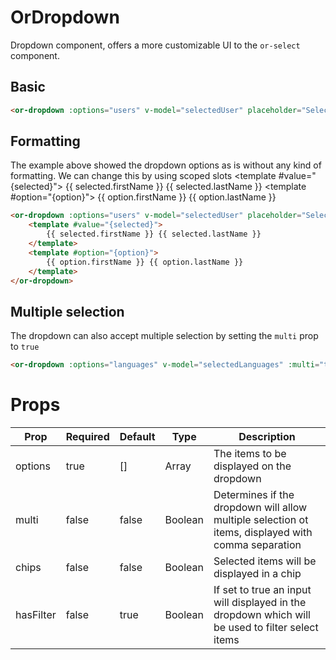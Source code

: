 # OrDropdown
Dropdown component, offers a more customizable UI to the `or-select` component.

## Basic
<or-dropdown :options="users" v-model="selectedUser" placeholder="Select user"/>

```html
<or-dropdown :options="users" v-model="selectedUser" placeholder="Select user"/>
```

## Formatting
The example above showed the dropdown options as is without any kind of formatting. We can change this by using scoped slots
<or-dropdown :options="users" v-model="selectedUser" placeholder="Select user">
    <template #value="{selected}">
        {{ selected.firstName }} {{ selected.lastName }}
    </template>
    <template #option="{option}">
        {{ option.firstName }} {{ option.lastName }}
    </template>
</or-dropdown>

```html
<or-dropdown :options="users" v-model="selectedUser" placeholder="Select user">
    <template #value="{selected}">
        {{ selected.firstName }} {{ selected.lastName }}
    </template>
    <template #option="{option}">
        {{ option.firstName }} {{ option.lastName }}
    </template>
</or-dropdown>
```


## Multiple selection 
The dropdown can also accept multiple selection by setting the `multi` prop to `true`

<or-dropdown :options="languages" v-model="selectedLanguages" :multi="true" />

```html
<or-dropdown :options="languages" v-model="selectedLanguages" :multi="true"/>
```

<script>
import { defineComponent, ref } from 'vue';

export default defineComponent({
    setup() {
        const selectedUser = ref();

        const users = ref([
            { firstName: 'Murphy', lastName: 'Ochuba' },
            { firstName: 'John', lastName: 'Ansa' },
            { firstName: 'Endurance', lastName: 'Egbe' },
        ]);

        const selectedLanguages = ref([]);
        const languages = ref(['Javascript', 'C#', 'Elixir']);

        return {
            selectedUser,
            users,
            selectedLanguages,
            languages
        }
    }
})
</script>

# Props
| Prop | Required | Default | Type | Description |
|--|--|--|--|--|
| options | true | [] | Array | The items to be displayed on the dropdown
| multi | false | false | Boolean | Determines if the dropdown will allow multiple selection ot items, displayed with comma separation
| chips | false | false | Boolean | Selected items will be displayed in a chip
| hasFilter | false | true | Boolean | If set to true an input will displayed in the dropdown which will be used to filter select items